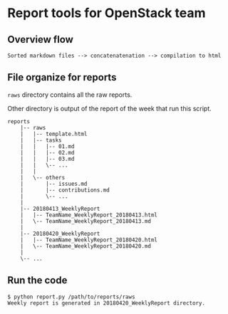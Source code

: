 # Report tools for OpenStack team

## Overview flow

```
Sorted markdown files --> concatenatenation --> compilation to html
```

## File organize for reports

`raws` directory contains all the raw reports.

Other directory is output of the report of the week that run this script.

```
reports
    |-- raws
    |   |-- template.html
    |   |-- tasks
    |   |   |-- 01.md
    |   |   |-- 02.md
    |   |   |-- 03.md
    |   |   \-- ...
    |   |
    |   \-- others
    |       |-- issues.md
    |       |-- contributions.md
    |       \-- ...
    |
    |-- 20180413_WeeklyReport
    |   |-- TeamName_WeeklyReport_20180413.html
    |   \-- TeamName_WeeklyReport_20180413.md
    |
    |-- 20180420_WeeklyReport
    |   |-- TeamName_WeeklyReport_20180420.html
    |   \-- TeamName_WeeklyReport_20180420.md
    |
    \-- ...
```

## Run the code

```shell
$ python report.py /path/to/reports/raws
Weekly report is generated in 20180420_WeeklyReport directory.
```
